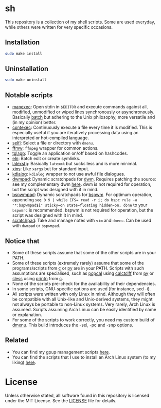 # sh
This repository is a collection of my shell scripts. Some are used everyday, while others were written for very specific occasions.

## Installation

```sh
sudo make install
```

## Uninstallation

```sh
sudo make uninstall
```

## Notable scripts
- [mapexec](src/mapexec): Open stdin in `$EDITOR` and execute commands against all, modified, unmodified or wiped lines synchronously or asynchronously. Basically [batch](https://github.com/alexherbo2/batch) but adhering to the Unix philosophy, more versatile and (in my opinion) better.
- [contexec](src/contexec): Continuously execute a file every time it is modified. This is especially useful if you are iteratively processing data using an interpreted or hot-compiled language.
- [selfl](src/selfl): Select a file or directory with `dmenu`.
- [ffmw](src/ffmw): `ffmpeg` wrapper for common actions.
- [tglapp](src/tglapp): Toggle an application on/off based on hashcodes.
- [eln](src/eln): Batch edit or create symlinks.
- [latexstp](src/latexstp): Basically `latexmk` but sucks less and is more minimal.
- [xins](src/xins): Like `xargs` but for standard input.
- [kdialog](src/kdialog): `kdialog` wrapper to not use awful file dialogues.
- [dwmpad](src/dwmpad): Dynamic scratchpads for [dwm](https://dwm.suckless.org). Requires patching the source: see my complementary dwm [here](https://github.com/XPhyro/dwm-xphyro). dwm is not required for operation, but the script was designed with it in mind.
- [bspwmpad](src/bspwmpad): Dynamic scratchpads for [bspwm](https://github.com/baskerville/bspwm). For optimum operation, appending `seq 0 9 | while IFS= read -r i; do bspc rule -a "*:bspwmpad$i" sticky=on state=floating hidden=on; done` to your `bspwmrc` is recommended. bspwm is not required for operation, but the script was designed with it in mind.
- [scratchpad](src/scratchpad): Take and manage notes with `vim` and `dmenu`. Can be used with `dwmpad` or `bspwmpad`.

## Notice that
- Some of these scripts assume that some of the other scripts are in your PATH.
- Some of these scripts (extremely rarely) assume that some of the programs/scripts from [c](https://github.com/XPhyro/c) or [py](https://github.com/XPhyro/py) are in your PATH. Scripts with such assumptions are specialised, such as [popcal](src/popcal) using [calctdiff](https://github.com/XPhyro/py/tree/master/calctdiff) from [py](https://github.com/XPhyro/py) or [sless](src/sless) using [printn](https://github.com/XPhyro/c/tree/master/printn) from [c](https://github.com/XPhyro/c).
- None of the scripts pre-check for the availability of their dependencies.
- In some scripts, GNU-specific options are used (for instance, sed -i).
- All scripts were written with only Linux in mind. Although they will often be compatible with all Unix-like and Unix-derived systems, they might not always be portable to non-Linux systems. Very rarely, Arch Linux is assumed. Scripts assuming Arch Linux can be easily identified by name or explanation.
- For some of the scripts to work correctly, you need my custom build of [dmenu](https://github.com/XPhyro/dmenu-xphyro). This build introduces the -sel, -pc and -snp options.

## Related
- You can find my gpup management scripts [here](https://github.com/XPhyro/gpupmanager).
- You can find the scripts that I use to install an Arch Linux system (to my liking) [here](https://github.com/XPhyro/archinstall).

# License
Unless otherwise stated, all software found in this repository is licensed under the MIT License. See the [LICENSE](LICENSE) file for details.
